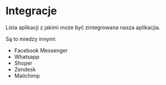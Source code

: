 # Integracje

Lista aplikacji z jakimi może być zintegrowana nasza aplikacjia.

Są to miedzy innymi:&#x20;

* Facebook Messenger
* Whatsapp
* Shoper
* Zendesk
* Mailchimp
